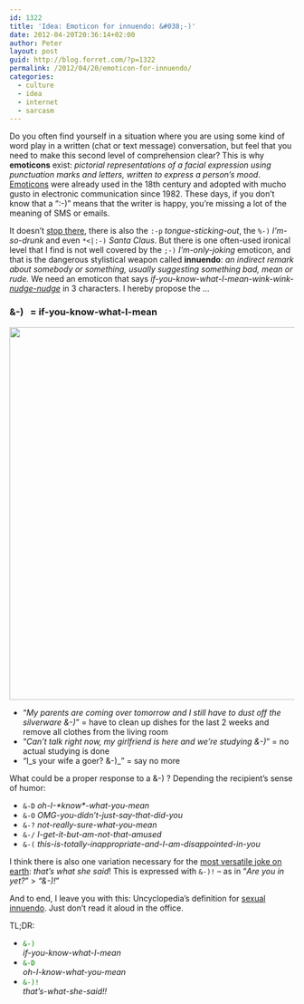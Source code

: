 ```yaml
---
id: 1322
title: 'Idea: Emoticon for innuendo: &#038;-)'
date: 2012-04-20T20:36:14+02:00
author: Peter
layout: post
guid: http://blog.forret.com/?p=1322
permalink: /2012/04/20/emoticon-for-innuendo/
categories:
  - culture
  - idea
  - internet
  - sarcasm
---
```

Do you often find yourself in a situation where you are using some kind of word play in a written (chat or text message) conversation, but feel that you need to make this second level of comprehension clear? This is why **emoticons** exist: _pictorial representations of a facial expression using punctuation marks and letters, written to express a person&#8217;s mood_. [Emoticons](http://en.wikipedia.org/wiki/Emoticon) were already used in the 18th century and adopted with mucho gusto in electronic communication since 1982. These days, if you don&#8217;t know that a &#8220;:-)&#8221; means that the writer is happy, you&#8217;re missing a lot of the meaning of SMS or emails.

It doesn&#8217;t [stop there](http://en.wikipedia.org/wiki/List_of_emoticons), there is also the `:-p` _tongue-sticking-out_, the `%-)` _I&#8217;m-so-drunk_ and even `*<|:-)` _Santa Claus_. But there is one often-used ironical level that I find is not well covered by the `;-)` _I&#8217;m-only-joking_ emoticon, and that is the dangerous stylistical weapon called **innuendo**: _an indirect remark about somebody or something, usually suggesting something bad, mean or rude._ We need an emoticon that says _if-you-know-what-I-mean-wink-wink-[nudge-nudge](http://en.wikipedia.org/wiki/Nudge_Nudge)_ in 3 characters. I hereby propose the &#8230;

### &-)   = if-you-know-what-I-mean

[<img  class="alignnone size-large wp-image-1501" src="http://blog.forret.com/wp-content/uploads/2012/04/CS8760-1024x1021-1024x1021.jpg" alt="" width="660" height="658" srcset="https://blog.forret.com/wp-content/uploads/2012/04/CS8760-1024x1021.jpg 1024w, https://blog.forret.com/wp-content/uploads/2012/04/CS8760-1024x1021-150x150.jpg 150w, https://blog.forret.com/wp-content/uploads/2012/04/CS8760-1024x1021-300x300.jpg 300w, https://blog.forret.com/wp-content/uploads/2012/04/CS8760-1024x1021-768x766.jpg 768w" sizes="(max-width: 660px) 100vw, 660px" />](http://blog.forret.com/wp-content/uploads/2012/04/CS8760-1024x1021.jpg)

<!--more-->

  * &#8220;_My parents are coming over tomorrow and I still have to dust off the silverware &-)_&#8221; = have to clean up dishes for the last 2 weeks and remove all clothes from the living room
  * &#8220;_Can&#8217;t talk right now, my girlfriend is here and we&#8217;re studying &-)_&#8221; = no actual studying is done
  * &#8220;I_s your wife a goer? &-)_&#8221; = say no more

What could be a proper response to a &-) ? Depending the recipient&#8217;s sense of humor:

  * `&-D` _oh-I-\*know\*-what-you-mean_
  * `&-O` _OMG-you-didn&#8217;t-just-say-that-did-you_
  * `&-?` _not-really-sure-what-you-mean_
  * `&-/` _I-get-it-but-am-not-that-amused_
  * `&-(` _this-is-totally-inappropriate-and-I-am-disappointed-in-you_

I think there is also one variation necessary for the [most versatile joke on earth](http://www.urbandictionary.com/define.php?term=that's%20what%20she%20said): _that&#8217;s what she said_! This is expressed with `&-)!` &#8211; as in &#8220;_Are you in yet?_&#8221; > _&#8220;&-)!_&#8221;

And to end, I leave you with this: Uncyclopedia&#8217;s definition for [sexual innuendo](http://uncyclopedia.wikia.com/wiki/Sexual_innuendo). Just don&#8217;t read it aloud in the office.

TL;DR:

  * <span style="color: #008000;"><code>&-) </code></span>_if-you-know-what-I-mean_
  * <span style="color: #008000;"><code>&-D </code></span>_oh-I-know-what-you-mean_
  * <span style="color: #008000;"><code>&-)! </code></span>_that&#8217;s-what-she-said!!_